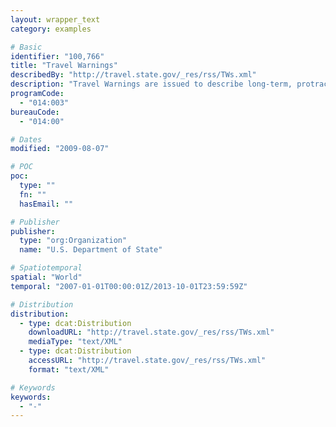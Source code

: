 ```yaml
---
layout: wrapper_text
category: examples

# Basic
identifier: "100,766"
title: "Travel Warnings"
describedBy: "http://travel.state.gov/_res/rss/TWs.xml"
description: "Travel Warnings are issued to describe long-term, protracted conditions that make a country dangerous or unstable. A Travel Warning is also issued when the U.S. Government's ability to assist American citizens is constrained due to the closure of an embassy or consulate or because of a drawdown of its staff."
programCode:
  - "014:003"
bureauCode:
  - "014:00"

# Dates
modified: "2009-08-07"

# POC
poc:
  type: ""
  fn: ""
  hasEmail: ""

# Publisher
publisher:
  type: "org:Organization"
  name: "U.S. Department of State"

# Spatiotemporal
spatial: "World"
temporal: "2007-01-01T00:00:01Z/2013-10-01T23:59:59Z"

# Distribution
distribution:
  - type: dcat:Distribution
    downloadURL: "http://travel.state.gov/_res/rss/TWs.xml"
    mediaType: "text/XML"
  - type: dcat:Distribution
    accessURL: "http://travel.state.gov/_res/rss/TWs.xml"
    format: "text/XML"

# Keywords
keywords:
  - "-"
---
```

